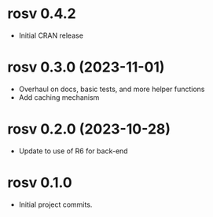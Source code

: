 # rosv 0.4.2

* Initial CRAN release

# rosv 0.3.0 (2023-11-01)

* Overhaul on docs, basic tests, and more helper functions
* Add caching mechanism

# rosv 0.2.0 (2023-10-28)

* Update to use of R6 for back-end 

# rosv 0.1.0

* Initial project commits.
